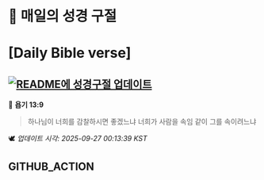 # 🙏 매일의 성경 구절
# [Daily Bible verse]
## [![README에 성경구절 업데이트](https://github.com/DONGSUKA/first_test/actions/workflows/update-readme-bible.yml/badge.svg)](https://github.com/DONGSUKA/first_test/actions/workflows/update-readme-bible.yml)
<!-- START_BIBLE_VERSE -->
📖 **욥기 13:9**
> 하나님이 너희를 감찰하시면 좋겠느냐 너희가 사람을 속임 같이 그를 속이려느냐

🕊️ _업데이트 시각: 2025-09-27 00:13:39 KST_
  <!-- END_BIBLE_VERSE -->
## GITHUB_ACTION
